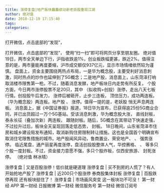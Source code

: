 ```yaml
---
title: 涨停复盘|地产板块蠢蠢欲动新老妖股重现江湖
author: 绝对值
date: 2018-12-19 17:15:40
tags: 
categories: 
---
```

打开微信，点击底部的“发现”，
<!-- more -->
打开微信，点击底部的“发现”，
使用“扫一扫”即可将网页分享至朋友圈。
绝对值
19日，两市全天单边下行，沪指收跌逾1%，创业板跌幅更甚，跌近2%。值得注意的是，两市量能再度萎缩，沪市成交额仅937亿元，显示市场情绪依然较为谨慎。
盘面上，资金主要围绕两热点布局，一是华为概念股，主要受利好消息刺激，同时热点的炒作也延伸到了5G概念；二是地产股，消息面上，山东菏泽打响取消楼市限售第一枪。不过，随着消息发酵，地产板块日内走势有所反复。
个股方面，今日两市涨停股票不足20只，其中
（拟收购+创投）涨停，走出八天七板行情。创投股午后发力，
涨停后被砸开，止步三连板，
顶住压力，成功两连板。
（华为概念股）两连板。地产股
、
涨停。值得一提的是，老妖股
悄无声息两连板。
消息面上，据《中国证券报》报道，18日华为宣布，已获得逾25份5G商业合同，并已出货超过一万个5G基站。受该消息刺激，华为概念股大涨，
直线封板，泰永长征（叠加次新）两连板，
跟随封板。随后，5G概念在其带动下快速走强，不过拉升过后，板块全天呈现回落走低态势，
封板。
18日晚间，山东省菏泽市住房和城乡建设局发布通知，取消新购住房限制转让措施。这也是全国首个明确宣布取消住宅限售措施的城市。地产股闻风异动，鲁商置业、荣安地产、
、
强势涨停。
临近尾盘，通产丽星再度涨停，盘活创投股整体人气，华控赛格、
、
等多只个股一度封板。不过，资金接力意愿不强，多只个股炸板，仅西安旅游、
封死涨停。
（绝对值 林冰晴）
 
 
涨停复盘 | 又是百股涨停！低价就是硬道理
涨停复盘 | 买不到房的人慌了？有人开始抢地产股了
涨停复盘 | 近200只个股涨停 券商股集体封板
涨停复盘 | 百股跌停再现 还有板块挺住了！
涨停复盘 | 市场画风突变 这一板块功不可没！
第一财经
APP
第一财经
日报微博
第一财经
微信服务号
第一财经
微信订阅号
